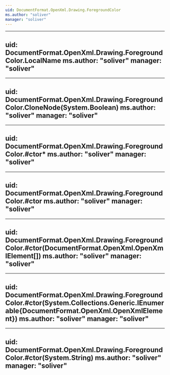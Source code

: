 ```yaml
---
uid: DocumentFormat.OpenXml.Drawing.ForegroundColor
ms.author: "soliver"
manager: "soliver"
---
```


---
uid: DocumentFormat.OpenXml.Drawing.ForegroundColor.LocalName
ms.author: "soliver"
manager: "soliver"
---

---
uid: DocumentFormat.OpenXml.Drawing.ForegroundColor.CloneNode(System.Boolean)
ms.author: "soliver"
manager: "soliver"
---

---
uid: DocumentFormat.OpenXml.Drawing.ForegroundColor.#ctor*
ms.author: "soliver"
manager: "soliver"
---

---
uid: DocumentFormat.OpenXml.Drawing.ForegroundColor.#ctor
ms.author: "soliver"
manager: "soliver"
---

---
uid: DocumentFormat.OpenXml.Drawing.ForegroundColor.#ctor(DocumentFormat.OpenXml.OpenXmlElement[])
ms.author: "soliver"
manager: "soliver"
---

---
uid: DocumentFormat.OpenXml.Drawing.ForegroundColor.#ctor(System.Collections.Generic.IEnumerable{DocumentFormat.OpenXml.OpenXmlElement})
ms.author: "soliver"
manager: "soliver"
---

---
uid: DocumentFormat.OpenXml.Drawing.ForegroundColor.#ctor(System.String)
ms.author: "soliver"
manager: "soliver"
---
